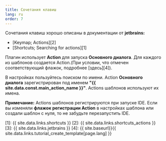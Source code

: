 ```yaml
---
title: Сочетания клавиш
lang: ru
order: 7
---
```


Сочетания клавиш хорошо описаны в документации от **jetbrains:**<br>

* [Keymap; Actions][2]
* [Shortcuts; Searching for actions][1]

Плагин использует **Action** для запуска **Основного диалога**. Для каждого из шаблонов создается Action.(При условии, что отмечен соответствующий флажок, подробнее [здесь][4]).

В настройках пользуйтесь поиском по имени. Action **Основного диалога** зарегистрирован под именем **"{{ site.data.const.main_action_name }}"**. Actions шаблонов используют их имена.

**Примечание:** Actions шаблонов регистрируются при запуске IDE. Если вы изменяли **флажок регистрации Action** в настройках шаблона или создали шаблон с нуля, то не забудьте перезапустить IDE.


[1]: {{ site.data.links.shortcuts }}
[2]: {{ site.data.links.shortcuts_actions }}
[3]: {{ site.data.links.jetbrains }}
[4]: {{ site.baseurl}}{{ site.data.links.tutorial_create_template[page.lang] }}